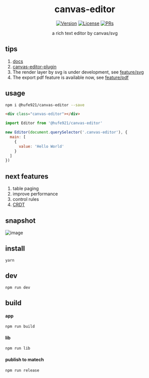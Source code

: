 <h1 align="center">canvas-editor</h1>

<p align="center">
<a href="https://www.npmjs.com/package/@hufe921/canvas-editor"><img src="https://img.shields.io/npm/v/@hufe921/canvas-editor.svg?sanitize=true" alt="Version"></a>
<a href="https://www.npmjs.com/package/@hufe921/canvas-editor"><img src="https://img.shields.io/npm/l/@hufe921/canvas-editor.svg?sanitize=true" alt="License"></a>
<a href="https://github.com/Hufe921/canvas-editor/issues/new/choose"><img src="https://img.shields.io/badge/PRs-welcome-brightgreen.svg" alt="PRs"></a>
</p>

<p align="center"> a rich text editor by canvas/svg</p>

## tips

1. [docs](https://hufe.club/canvas-editor-docs/)
2. [canvas-editor-plugin](https://github.com/Hufe921/canvas-editor-plugin)
3. The render layer by svg is under development, see [feature/svg](https://github.com/Hufe921/canvas-editor/tree/feature/svg)
4. The export pdf feature is available now, see [feature/pdf](https://github.com/Hufe921/canvas-editor/tree/feature/pdf)

## usage

```bash
npm i @hufe921/canvas-editor --save
```

```html
<div class="canvas-editor"></div>
```

```javascript
import Editor from '@hufe921/canvas-editor'

new Editor(document.querySelector('.canvas-editor'), {
  main: [
    {
      value: 'Hello World'
    }
  ]
})
```

## next features

1. table paging
2. improve performance
3. control rules
4. [CRDT](https://github.com/Hufe921/canvas-editor/tree/feature/CRDT)

## snapshot

![image](https://github.com/Hufe921/canvas-editor/blob/main/src/assets/snapshots/main_v0.9.35.png)

## install

`yarn`

## dev

`npm run dev`

## build

#### app

`npm run build`

#### lib

`npm run lib`

#### publish to matech

`npm run release`
